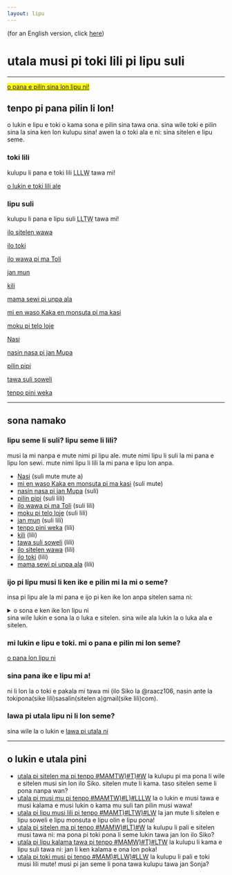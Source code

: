 ```yaml
---
layout: lipu
---
```

(for an English version, click [here](index_en.md))
# utala musi pi toki lili pi lipu suli

***

<mark><a href="https://docs.google.com/forms/d/e/1FAIpQLSdxnxTH5B7UWpn99X7Q91y21vXoGFCVunzkU_8GcaoVxldhcQ/viewform" target="blank">o pana e pilin sina lon lipu ni!</a></mark>


## tenpo pi pana pilin li lon!
o lukin e lipu e toki o kama sona e pilin sina tawa ona. sina wile toki e pilin sina la sina ken lon kulupu sina! awen la o toki ala e ni: sina sitelen e lipu seme. 

### toki lili

kulupu li pana e toki lili  <abbr title="16">LLLW</abbr> tawa mi!

[o lukin e toki lili ale](./toki-en-lipu/toki-lili.md)

### lipu suli

kulupu li pana e lipu suli <abbr title="13">LLTW</abbr> tawa mi!

[ilo sitelen wawa](toki-en-lipu/lipu-suli/ilo-sitelen-wawa.md) 

[ilo toki](toki-en-lipu/lipu-suli/ilo-toki.md) 

[ilo wawa pi ma Toli](toki-en-lipu/lipu-suli/ilo-wawa-pi-ma-Toli.md) 

[jan mun](toki-en-lipu/lipu-suli/jan-mun.md)

[kili](toki-en-lipu/lipu-suli/kili.md)

[mama sewi pi unpa ala](toki-en-lipu/lipu-suli/mama-pi-unpa-ala.md) 

[mi en waso Kaka en monsuta pi ma kasi](toki-en-lipu/lipu-suli/mi-en-waso-Kaka.md) 

[moku pi telo loje](toki-en-lipu/lipu-suli/moku-pi-telo-loje.md) 

[Nasi](toki-en-lipu/lipu-suli/nasi.md) 

[nasin nasa pi jan Mupa](toki-en-lipu/lipu-suli/nasin-nasa-Mupa.md) 

[pilin pipi](toki-en-lipu/lipu-suli/pilin-pipi.md) 

[tawa suli soweli](toki-en-lipu/lipu-suli/tawa-suli-soweli.md) 

[tenpo pini weka](toki-en-lipu/lipu-suli/tenpo-pini-weka.md) 

***

## sona namako

### lipu seme li suli? lipu seme li lili?
musi la mi nanpa e mute nimi pi lipu ale. mute nimi lipu li suli la mi pana e lipu lon sewi. mute nimi lipu li lili la mi pana e lipu lon anpa. 

- [Nasi](toki-en-lipu/lipu-suli/nasi.md) (suli mute mute a)
- [mi en waso Kaka en monsuta pi ma kasi](toki-en-lipu/lipu-suli/mi-en-waso-Kaka.md) (suli mute)
- [nasin nasa pi jan Mupa](toki-en-lipu/lipu-suli/nasin-nasa-Mupa.md) (suli)
- [pilin pipi](toki-en-lipu/lipu-suli/pilin-pipi.md) (suli lili)
- [ilo wawa pi ma Toli](toki-en-lipu/lipu-suli/ilo-wawa-pi-ma-Toli.md) (suli lili)
- [moku pi telo loje](toki-en-lipu/lipu-suli/moku-pi-telo-loje.md) (suli lili)
- [jan mun](toki-en-lipu/lipu-suli/jan-mun.md) (suli lili)
- [tenpo pini weka](toki-en-lipu/lipu-suli/tenpo-pini-weka.md) (lili) 
- [kili](toki-en-lipu/lipu-suli/kili.md) (lili)
- [tawa suli soweli](toki-en-lipu/lipu-suli/tawa-suli-soweli.md) (lili)
- [ilo sitelen wawa](toki-en-lipu/lipu-suli/ilo-sitelen-wawa.md) (lili)
- [ilo toki](toki-en-lipu/lipu-suli/ilo-toki.md) (lili)
- [mama sewi pi unpa ala](toki-en-lipu/lipu-suli/mama-pi-unpa-ala.md) (lili)

### ijo pi lipu musi li ken ike e pilin mi la mi o seme?   
insa pi lipu ale la mi pana e ijo pi ken ike lon anpa sitelen sama ni:
<details>
  <summary>o sona e ken ike lon lipu ni</summary>
  <ul>
    <li>ike nanpa wan</li>
    <li>ike nanpa tu</li>
  </ul>
</details>
sina wile lukin e sona la o luka e sitelen. sina wile ala lukin la o luka ala e sitelen.

### mi lukin e lipu e toki. mi o pana e pilin mi lon seme?

[o pana lon lipu ni](https://docs.google.com/forms/d/e/1FAIpQLSdxnxTH5B7UWpn99X7Q91y21vXoGFCVunzkU_8GcaoVxldhcQ/viewform
)

### sina pana ike e lipu mi a!
ni li lon la o toki e pakala mi tawa mi (ilo Siko la @raacz106, nasin ante la tokipona(sike lili)sasalin(sitelen a)gmail(sike lili)com).

### lawa pi utala lipu ni li lon seme?
sina wile la o lukin e [lawa pi utala ni](/toki-en-lipu/lawa.md)


***

## o lukin e utala pini
- [utala pi sitelen ma pi tenpo #MAMTW)#T)#W](sitelen-ma-nanpa-tu/) la kulupu pi ma pona li wile e sitelen musi sin lon ilo Siko. sitelen mute li kama. taso sitelen seme li pona nanpa wan?
- [utala pi musi mu pi tenpo #MAMTW)#L)#LLLW](musi-mu/) la o lukin e musi tawa e musi kalama e musi lukin o kama mu suli tan pilin musi wawa!
- [utala pi lipu musi lili pi tenpo #MAMT)#LTW)#LW](lipu-lili/) la jan mute li sitelen e lipu soweli e lipu monsuta e lipu olin e lipu pona!
- [utala pi sitelen ma pi tenpo #MAMW)#LT)#W](sitelen-ma/) la kulupu li pali e sitelen musi tawa ni: ma pona pi toki pona li seme lukin tawa jan lon ilo Siko?
- [utala pi lipu kalama tawa pi tenpo #MAMW)#T)#LTW](lipu-kalama-tawa/) la kulupu li kama e lipu suli tawa ni: jan li ken kalama e ona lon poka!
- [utala pi toki musi pi tenpo #MAM)#LLW)#LLW](toki-musi-lili/) la kulupu li pali e toki musi lili mute! musi pi jan seme li pona tawa kulupu tawa jan Sonja?
